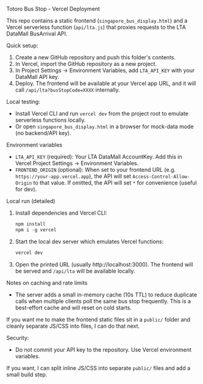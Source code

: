 Totoro Bus Stop - Vercel Deployment

This repo contains a static frontend (`singapore_bus_display.html`) and a Vercel serverless function (`api/lta.js`) that proxies requests to the LTA DataMall BusArrival API.

Quick setup:
1. Create a new GitHub repository and push this folder's contents.
2. In Vercel, import the GitHub repository as a new project.
3. In Project Settings -> Environment Variables, add `LTA_API_KEY` with your DataMall API key.
4. Deploy. The frontend will be available at your Vercel app URL, and it will call `/api/lta?busStopCode=XXXX` internally.

Local testing:
- Install Vercel CLI and run `vercel dev` from the project root to emulate serverless functions locally.
- Or open `singapore_bus_display.html` in a browser for mock-data mode (no backend/API key).

Environment variables
- `LTA_API_KEY` (required): Your LTA DataMall AccountKey. Add this in Vercel Project Settings -> Environment Variables.
- `FRONTEND_ORIGIN` (optional): When set to your frontend URL (e.g. `https://your-app.vercel.app`), the API will set `Access-Control-Allow-Origin` to that value. If omitted, the API will set `*` for convenience (useful for dev).

Local run (detailed)
1. Install dependencies and Vercel CLI:
	```powershell
	npm install
	npm i -g vercel
	```
2. Start the local dev server which emulates Vercel functions:
	```powershell
	vercel dev
	```
3. Open the printed URL (usually http://localhost:3000). The frontend will be served and `/api/lta` will be available locally.

Notes on caching and rate limits
- The server adds a small in-memory cache (10s TTL) to reduce duplicate calls when multiple clients poll the same bus stop frequently. This is a best-effort cache and will reset on cold starts.

If you want me to make the frontend static files sit in a `public/` folder and cleanly separate JS/CSS into files, I can do that next.

Security:
- Do not commit your API key to the repository. Use Vercel environment variables.

If you want, I can split inline JS/CSS into separate `public/` files and add a small build step.
